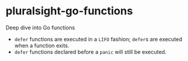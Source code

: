 # pluralsight-go-functions

Deep dive into Go functions

* `defer` functions are executed in a `LIFO` fashion; `defer`s are executed when a function exits.
* `defer` functions declared before a `panic` will still be executed.